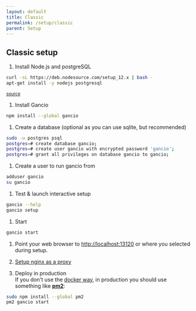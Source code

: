 ```yaml
---
layout: default
title: Classic
permalink: /setup/classic
parent: Setup
---
```


## Classic setup

1. Install Node.js and postgreSQL
```bash
curl -sL https://deb.nodesource.com/setup_12.x | bash -
apt-get install -y nodejs postgresql
```
<small>[source](https://github.com/nodesource/distributions/blob/master/README.md)</small>
1. Install Gancio
```bash
npm install --global gancio
```

1. Create a database (optional as you can use sqlite, but recommended)
```bash
sudo -u postgres psql
postgres=# create database gancio;
postgres=# create user gancio with encrypted password 'gancio';
postgres=# grant all privileges on database gancio to gancio;
```

1. Create a user to run gancio from
```bash
adduser gancio
su gancio
```

1. Test & launch interactive setup
```bash
gancio --help
gancio setup
```

1. Start
```bash
gancio start
```
1. Point your web browser to [http://localhost:13120](http://localhost:13120) or where you selected during setup.

1. [Setup nginx as a proxy](/setup/nginx)

1. Deploy in production  
If you don't use the [docker way](/setup/docker), in production you should use something like **[pm2](http://pm2.keymetrics.io/)**:

```bash
sudo npm install --global pm2
pm2 gancio start
```
